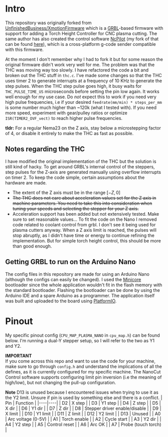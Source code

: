 # Intro
This repository was originally forked from
[UnfinishedBusiness/XmotionFirmware](https://github.com/UnfinishedBusiness/XmotionFirmware)
which is a [GRBL](https://github.com/grbl/grbl)-based firmware with support for
adding a Torch Height Controller for CNC plasma cutting. The same author has
also created the control software [NcPilot](https://github.com/UnfinishedBusiness/ncPilot)
(my fork of that can be found [here](https://github.com/nwjnilsson/nanocut-control)),
which is a cross-platform g-code sender compatible with this firmware.

At the moment I don't remember why I had to fork it but for some reason the
original firmware didn't work very well for me. The problem was that the THC
was moving way too slowly. I have refactored the code a bit and broken out the
THC stuff in `thc.c`. I've made some changes so that the THC uses timer 2 to
generate interrupts at a frequency of 10 KHz to generate the step pulses.
When the THC step pulse goes high, it busy waits for `THC_PULSE_TIME_US`
microseconds before setting the pin low again. It works well enough for my use
case. Do _not_ expect this to work if you need very high pulse frequencies, i.e
if your desired `feedrate(mm/min) * steps_per_mm` is some number much higher
than ~120k (what I tested with). If you need more speed, experiment with
gear/pulley ratios or optimize `ISR(TIMER2_OVF_vect)` to reach higher pulse
frequencies.

**tldr:** For a regular Nema23 on the Z axis, stay below a microstepping factor
of 4, or disable it entirely to make the THC as fast as possible.

## Notes regarding the THC
I have modified the original implementation of the THC but the solution is still
kind of hacky. To get around GRBL's internal control of the steppers, step
pulses for the Z-axis are generated manually using overflow interrupts on timer 2.
To keep the code simple, certain assumptions about the hardware are made.

- The extent of the Z axis must be in the range $[-Z,0]$
- ~~The THC does not care about acceleration values set for the Z axis in machine
parameters. You need to take this into consideration when tuning your speeds and
selecting the stepper for your Z axis.~~
- Acceleration support has been added but not extensively tested. Make sure to set
reasonable values... To fit the code on the Nano I removed code related to coolant
control from grbl. I don't see it being used for plasma cutters anyway. When a Z
axis limit is reached, the pulses will stop abruptly, as I didn't have time or
energy to continue refining the implementation. But for simple torch height control,
this should be more than good enough.


## Getting GRBL to run on the Arduino Nano
The config files in this repository are made for using an Arduino Nano
(although the configs can easily be changed). I used the [Minicore](https://github.com/MCUdude/MiniCore)
bootloader since the whole application wouldn't fit in the flash memory with
the standard bootloader. Flashing the bootloader can be done by using the
Arduino IDE and a spare Arduino as a programmer. The application itself was
built and uploaded to the board using [PlatformIO](https://platformio.org/).

# Pinout
My specific pinout config (`CPU_MAP_PLASMA_NANO` in `cpu_map.h`) can be found below. I'm running a dual-Y stepper setup, so I will refer to the two as Y1 and Y2. 

**IMPORTANT**\
If you come across this repo and want to use the code for your machine, make sure to go through `config.h` and understand the implications of all the defines, as it is currently configured for my specific machine. The NanoCut Control software supports configuring limit pin inversion (i.e the meaning of high/low), but not changing the pull-up configuration. 

**Note** D13 is unused because I encountered issues when trying to use it as the Y2 limit. Unsure if pin is used by something else and there is a conflict.
| Pin | Function |
|----|----|
| D2 | X step |
| D3 | Y1 step |
| D4 | Z step |
| D5 | X dir |
| D6 | Y1 dir |
| D7 | Z dir |
| D8 | Stepper driver enable/disable |
| D9 | X limit |
| D10 | Y1 limit |
| D11 | Z limit |
| D12 | Y2 limit |
| D13 | Unused |
| A0 | Arc voltage (0-5V) |
| A1 | Torch enable |
| A2 | Cycle start |
| A3 | Y2 dir |
| A4 | Y2 step |
| A5 | Control reset |
| A6 | Arc OK |
| A7 | Probe (touch torch) |
